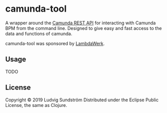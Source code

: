 [1]: https://docs.camunda.org/manual/7.10/
[2]: LICENSE
[3]: https://lambdawerk.com/home

# camunda-tool

A wrapper around the [Camunda REST API][1] for interacting with Camunda BPM from
the command line. Designed to give easy and fast access to the data and
functions of camunda.

camunda-tool was sponsored by [LambdaWerk][3].

## Usage

TODO

## License

Copyright © 2019 Ludvig Sundström
Distributed under the Eclipse Public License, the same as Clojure.
